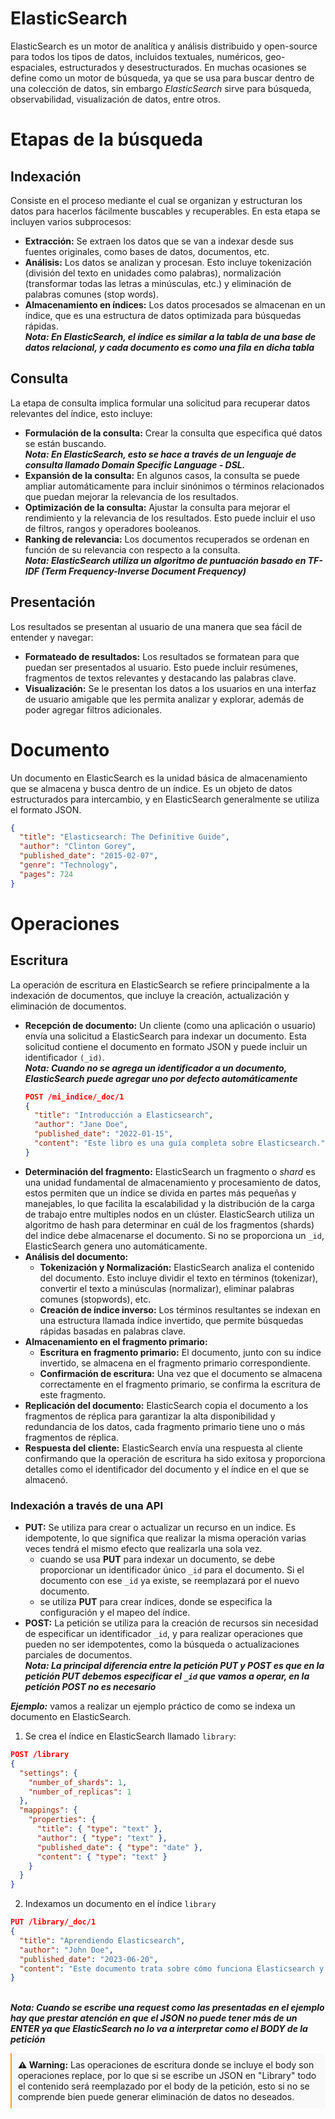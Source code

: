 # ElasticSearch
ElasticSearch es un motor de analítica y análisis distribuido y open-source para todos los tipos de datos, incluidos textuales, numéricos, geo-espaciales, estructurados y desestructurados. En muchas ocasiones se define como un motor de búsqueda, ya que se usa para buscar dentro de una colección de datos, sin embargo *ElasticSearch* sirve para búsqueda, observabilidad, visualización de datos, entre otros.

# Etapas de la búsqueda
## Indexación
Consiste en el proceso mediante el cual se organizan y estructuran los datos para hacerlos fácilmente buscables y recuperables. En esta etapa se incluyen varios subprocesos:
  - **Extracción:** Se extraen los datos que se van a indexar desde sus fuentes originales, como bases de datos, documentos, etc.
  - **Análisis:** Los datos se analizan y procesan. Esto incluye tokenización (división del texto en unidades como palabras), normalización (transformar todas las letras a minúsculas, etc.) y eliminación de palabras comunes (stop words).
  - **Almacenamiento en índices:** Los datos procesados se almacenan en un índice, que es una estructura de datos optimizada para búsquedas rápidas.
  <br>**_Nota: En ElasticSearch, el índice es similar a la tabla de una base de datos relacional, y cada documento es como una fila en dicha tabla_**
## Consulta
La etapa de consulta implica formular una solicitud para recuperar datos relevantes del índice, esto incluye:
  - **Formulación de la consulta:** Crear la consulta que especifica qué datos se están buscando.
  <br>_**Nota: En ElasticSearch, esto se hace a través de un lenguaje de consulta llamado Domain Specific Language - DSL.**_
  - **Expansión de la consulta:** En algunos casos, la consulta se puede ampliar automáticamente para incluir sinónimos o términos relacionados que puedan mejorar la relevancia de los resultados.
  - **Optimización de la consulta:** Ajustar la consulta para mejorar el rendimiento y la relevancia de los resultados. Esto puede incluir el uso de filtros, rangos y operadores booleanos.
  - **Ranking de relevancia:** Los documentos recuperados se ordenan en función de su relevancia con respecto a la consulta.
  <br>_**Nota: ElasticSearch utiliza un algoritmo de puntuación basado en TF-IDF (Term Frequency-Inverse Document Frequency)**_
## Presentación
Los resultados se presentan al usuario de una manera que sea fácil de entender y navegar:
  - **Formateado de resultados:** Los resultados se formatean para que puedan ser presentados al usuario. Esto puede incluir resúmenes, fragmentos de textos relevantes y destacando las palabras clave.
  - **Visualización:** Se le presentan los datos a los usuarios en una interfaz de usuario amigable que les permita analizar y explorar, además de poder agregar filtros adicionales.

# Documento
Un documento en ElasticSearch es la unidad básica de almacenamiento que se almacena y busca dentro de un índice. Es un objeto de datos estructurados para intercambio, y en ElasticSearch generalmente se utiliza el formato JSON.
```json
{
  "title": "Elasticsearch: The Definitive Guide",
  "author": "Clinton Gorey",
  "published_date": "2015-02-07",
  "genre": "Technology",
  "pages": 724
}

```
# Operaciones
## Escritura
La operación de escritura en ElasticSearch se refiere principalmente a la indexación de documentos, que incluye la creación, actualización y eliminación de documentos.
  - **Recepción de documento:** Un cliente (como una aplicación o usuario) envía una solicitud a ElasticSearch para indexar un documento. Esta solicitud contiene el documento en formato JSON y puede incluir un identificador `(_id)`.
  <br>_**Nota: Cuando no se agrega un identificador a un documento, ElasticSearch puede agregar uno por defecto automáticamente**_
    ```json
    POST /mi_indice/_doc/1
    {
      "title": "Introducción a Elasticsearch",
      "author": "Jane Doe",
      "published_date": "2022-01-15",
      "content": "Este libro es una guía completa sobre Elasticsearch."
    }
    ```
  - **Determinación del fragmento:** ElasticSearch un fragmento o *shard* es una unidad fundamental de almacenamiento y procesamiento de datos, estos permiten que un índice se divida en partes más pequeñas y manejables, lo que facilita la escalabilidad y la distribución de la carga de trabajo entre multiples nodos en un clúster. ElasticSearch utiliza un algoritmo de hash para determinar en cuál de los fragmentos (shards) del indice debe almacenarse el documento. Si no se proporciona un `_id`, ElasticSearch genera uno automáticamente.
  - **Análisis del documento:**
    - **Tokenización y Normalización:** ElasticSearch analiza el contenido del documento. Esto incluye dividir el texto en términos (tokenizar), convertir el texto a minúsculas (normalizar), eliminar palabras comunes (stopwords), etc.
    - **Creación de índice inverso:** Los términos resultantes se indexan en una estructura llamada índice invertido, que permite búsquedas rápidas basadas en palabras clave.
  - **Almacenamiento en el fragmento primario:**
    - **Escritura en fragmento primario:** El documento, junto con su índice invertido, se almacena en el fragmento primario correspondiente.
    - **Confirmación de escritura:** Una vez que el documento se almacena correctamente en el fragmento primario, se confirma la escritura de este fragmento.
  - **Replicación del documento:** ElasticSearch copia el documento a los fragmentos de réplica para garantizar la alta disponibilidad y redundancia de los datos, cada fragmento primario tiene uno o más fragmentos de réplica.
  - **Respuesta del cliente:** ElasticSearch envía una respuesta al cliente confirmando que la operación de escritura ha sido exitosa y proporciona detalles como el identificador del documento y el índice en el que se almacenó.
### Indexación a través de una API
  - **PUT:** Se utiliza para crear o actualizar un recurso en un indice. Es idempotente, lo que significa que realizar la misma operación varias veces tendrá el mismo efecto que realizarla una sola vez.
    - cuando se usa **PUT** para indexar un documento, se debe proporcionar un identificador único `_id` para el documento. Si el documento con ese `_id` ya existe, se reemplazará por el nuevo documento.
    - se utiliza **PUT** para crear índices, donde se especifica la configuración y el mapeo del índice.
  - **POST:** La petición se utiliza para la creación de recursos sin necesidad de especificar un identificador `_id`, y para realizar operaciones que pueden no ser idempotentes, como la búsqueda o actualizaciones parciales de documentos.
  <br>_**Nota: La principal diferencia entre la petición PUT y POST es que en la petición PUT debemos especificar el `_id` que vamos a operar, en la petición POST no es necesario**_

_**Ejemplo:**_ vamos a realizar un ejemplo práctico de como se indexa un documento en ElasticSearch.<br>
1. Se crea el índice en ElasticSearch llamado `library`:
```json
POST /library
{
  "settings": {
    "number_of_shards": 1,
    "number_of_replicas": 1
  },
  "mappings": {
    "properties": {
      "title": { "type": "text" },
      "author": { "type": "text" },
      "published_date": { "type": "date" },
      "content": { "type": "text" }
    }
  }
}

```
2.  Indexamos un documento en el índice `library`
```json
PUT /library/_doc/1
{
  "title": "Aprendiendo Elasticsearch",
  "author": "John Doe",
  "published_date": "2023-06-20",
  "content": "Este documento trata sobre cómo funciona Elasticsearch y cómo se pueden realizar operaciones de escritura en él."
}

```
<br>_**Nota: Cuando se escribe una request como las presentadas en el ejemplo hay que prestar atención en que el JSON no puede tener más de un ENTER ya que ElasticSearch no lo va a interpretar como el BODY de la petición**_

<style>
  .warning-box {
    border-left: 2px solid orange;
    padding: 10px;
    background-color: rgba(211, 211, 211, 0.1);
    border-radius: 0 5px 5px 0;
  }
</style>

<div class="warning-box">
  <strong>⚠️ Warning:</strong> Las operaciones de escritura donde se incluye el body son operaciones replace, por lo que si se escribe un JSON en "Library" todo el contenido será reemplazado por el body de la petición, esto si no se comprende bien puede generar eliminación de datos no deseados.
</div>


